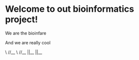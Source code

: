 # Welcome to out bioinformatics project!
We are the bioinfare

And we are really cool

\\    //__
 \\  //__
   ||__
   ||__
   
